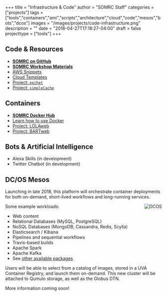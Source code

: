 +++
title = "Infrastructure & Code"
author = "SOMRC Staff"
categories = ["projects"]
tags = ["tools","containers","ami","scripts","architecture","cloud","code","mesos","bots","dcos"]
images = "/images/projects/code-infrastructure.png"
description = ""
date = "2018-04-27T17:18:27-04:00"
draft = false
projecttype = ["tools"]
+++

## Code & Resources

* [**SOMRC on GitHub**](https://github.com/uvasomrc/)
* [**SOMRC Workshop Materials**](https://workshops.somrc.virginia.ed/)
* [AWS Snippets](https://github.com/uvasomrc/aws-snippets)
* [Cloud Templates](https://github.com/uvasomrc/cloud-templates)
* [Project: `epihet`](/project/epihet/)
* [Project: `simpleCache`](/project/simplecache/)

## Containers

* [**SOMRC Docker Hub**](https://hub.docker.com/u/somrc/dashboard/)
* [Learn how to use Docker](https://github.com/uvasomrc/courses/blob/master/workshops/docker/README.md)
* [Project: LOLAweb](/project/lolaweb/)
* [Project: BARTweb](/project/bartweb/)

## Bots & Artificial Intelligence

* Alexa Skills (in development)
* Twitter Chatbot (in development)

## DC/OS Mesos

Launching in late 2018, this platform will orchestrate container deployments for both on-demand, short-lived workflows and long-running services.

<img align="right" alt="DCOS" style="max-width:34%;" src="/images/dcos-logo.png">
Some example workloads:

* Web content
* Relational Databases (MySQL, PostgreSQL)
* NoSQL Databases (MongoDB, Cassandra, Redis, Scylla)
* Elasticsearch / Kibana
* Pipelines and sequential workflows
* Travis-based builds
* Apache Spark
* Apache Kafka 
* See [other available packages](https://universe.dcos.io/#/packages)

Users will be able to select from a catalog of images, stored in a UVA Container Registry, and launch them on-demand. This new cluster will be attached to Qumulo storage, as well as the Globus DTN.

More information coming soon!
